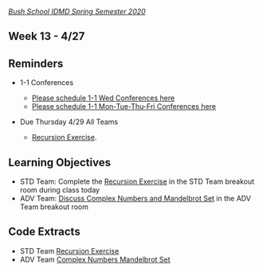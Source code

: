 [_Bush School IDMD Spring Semester 2020_](https://chandrunarayan.github.io/idmd/)

## Week 13 - 4/27

## Reminders
* 1-1 Conferences
    *    [Please schedule 1-1 Wed Conferences here](https://calendly.com/chandru-narayan/conf_wed_idmd_a_block)
    *    [Please schedule 1-1 Mon-Tue-Thu-Fri Conferences here](https://calendly.com/chandru-narayan/conf_montuethufri)

* Due Thursday 4/29 All Teams
    * [Recursion Exercise](../week12/code/recursion). 

## Learning Objectives
* STD Team: Complete the [Recursion Exercise](../week12/code/recursion) in the STD Team breakout room during class today
* ADV Team: [Discuss Complex Numbers and Mandelbrot Set](plan/complexnum) in the ADV Team breakout room

## Code Extracts
* STD Team [Recursion Exercise](../week12/code/recursion)
* ADV Team [Complex Numbers Mandelbrot Set](plan/complexnum)




